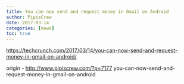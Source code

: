 ```yaml
---
title: You can now send and request money in Gmail on Android
author: PipisCrew
date: 2017-03-14
categories: [news]
toc: true
---
```


https://techcrunch.com/2017/03/14/you-can-now-send-and-request-money-in-gmail-on-android/

origin - http://www.pipiscrew.com/?p=7177 you-can-now-send-and-request-money-in-gmail-on-android